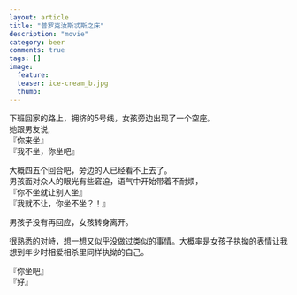 ```yaml
---
layout: article
title: "普罗克汝斯忒斯之床"
description: "movie"
category: beer
comments: true
tags: []
image:
  feature:
  teaser: ice-cream_b.jpg
  thumb:
---
```


下班回家的路上，拥挤的5号线，女孩旁边出现了一个空座。   
她跟男友说,   
『你来坐』  
『我不坐，你坐吧』  

大概四五个回合吧，旁边的人已经看不上去了。   
男孩面对众人的眼光有些窘迫，语气中开始带着不耐烦，   
『你不坐就让别人坐』   
『我就不让，你坐不坐？！』   

男孩子没有再回应，女孩转身离开。   

很熟悉的对峙，想一想又似乎没做过类似的事情。大概率是女孩子执拗的表情让我想到年少时相爱相杀里同样执拗的自己。   

『你坐吧』   
『好』   
